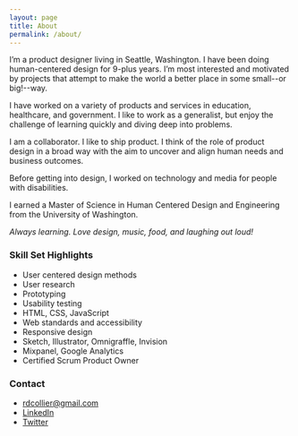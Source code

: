 ```yaml
---
layout: page
title: About
permalink: /about/
---
```




I’m a product designer living in Seattle, Washington. I have been doing human-centered design for 9-plus years. I’m most interested and motivated by projects that attempt to make the world a better place in some small--or big!--way.

I have worked on a variety of products and services in education, healthcare, and government. I like to work as a generalist, but enjoy the challenge of learning quickly and diving deep into problems.

I am a collaborator. I like to ship product. I think of the role of product design in a broad way with the aim to uncover and align human needs and business outcomes.

Before getting into design, I worked on technology and media for people with disabilities.

I earned a Master of Science in Human Centered Design and Engineering from the University of Washington.

_Always learning. Love design, music, food, and laughing out loud!_

### Skill Set Highlights

- User centered design methods
- User research
- Prototyping
- Usability testing
- HTML, CSS, JavaScript
- Web standards and accessibility
- Responsive design
- Sketch, Illustrator, Omnigraffle, Invision
- Mixpanel, Google Analytics
- Certified Scrum Product Owner


### Contact
- [rdcollier@gmail.com](mailto:rdcollier@gmail.com)
- [LinkedIn](https://www.linkedin.com/in/theryancollier/)
- [Twitter](https://twitter.com/ryancollier)

